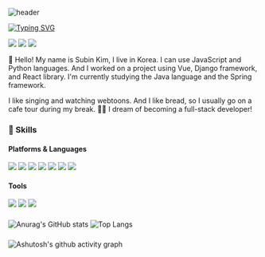 ![header](https://capsule-render.vercel.app/api?type=waving&color=gradient&height=300&section=header&text=Subin's%20GitHub&fontSize=60&fontAlign=70)

[![Typing SVG](https://readme-typing-svg.demolab.com?font=Orbit&pause=1000&color=97CEF7&random=false&width=435&lines=%ED%83%90%EA%B5%AC%ED%95%98%EB%8A%94+%EA%B0%9C%EB%B0%9C%EC%9E%90+%EA%B9%80%EC%88%98%EB%B9%88%EC%9E%85%EB%8B%88%EB%8B%A4+%F0%9F%A7%90;+%EC%A7%B1+%EB%A9%8B%EC%A7%84+%EA%B0%9C%EB%B0%9C%EC%9E%90%EA%B0%80+%EB%90%98%EB%8A%94+%EA%B7%B8+%EB%82%A0%EA%B9%8C%EC%A7%80+%EB%8B%AC%EB%A6%BD%EB%8B%88%EB%8B%A4+%F0%9F%8F%83%E2%80%8D%E2%99%80%EF%B8%8F)](https://git.io/typing-svg)

<a href="https://www.ssafy.com/ksp/jsp/swp/swpMain.jsp" target="_blank"><img src="https://img.shields.io/badge/SSAFY-6dcef5?style=flat&logo=samsung&logoColor=293c47"/></a>
<a href="https://ksb143.notion.site/Meluna-Blog-f0bc25d15bf84a2aab97d86980b2b627?pvs=74" target="_blank"><img src="https://img.shields.io/badge/Notion-282828?style=flat&logo=notion&logoColor=ffffff"/></a>
<a href="https://subnitta.tistory.com/" target="_blank"><img src="https://img.shields.io/badge/Tistory-f75748?style=flat&logo=tistory&logoColor=ffffff"/></a>

👋 Hello! My name is Subin Kim, I live in Korea.
I can use JavaScript and Python languages. And I worked on a project using Vue, Django framework, and React library.
I'm currently studying the Java language and the Spring framework.

I like singing and watching webtoons. And I like bread, so I usually go on a cafe tour during my break. 🥐🥖
I dream of becoming a full-stack developer!

### 💪 Skills
#### Platforms & Languages
<img src="https://img.shields.io/badge/Python-3776AB?style=flat&logo=Python&logoColor=white"> <img src="https://img.shields.io/badge/javascript-F7DF1E?style=flat&logo=javascript&logoColor=black"> 
<img src="https://img.shields.io/badge/html5-E34F26?style=flat&logo=html5&logoColor=white"> <img src="https://img.shields.io/badge/css-1572B6?style=flat&logo=css3&logoColor=white"> 
<img src="https://img.shields.io/badge/react-61DAFB?style=flat&logo=react&logoColor=black"> <img src="https://img.shields.io/badge/vue.js-4FC08D?style=flat&logo=vue.js&logoColor=white"> <img src="https://img.shields.io/badge/django-092E20?style=flat&logo=django&logoColor=white">
#### Tools
<img src="https://img.shields.io/badge/git-F05032?style=flat&logo=git&logoColor=white"> <img src="https://img.shields.io/badge/figma-F24E1E?style=flat&logo=figma&logoColor=white"> <img src="https://img.shields.io/badge/jira-0052CC?style=flat&logo=jira&logoColor=white">

### 
![Anurag's GitHub stats](https://github-readme-stats.vercel.app/api?username=ksb143&show_icons=true&theme=transparent)
![Top Langs](https://github-readme-stats.vercel.app/api/top-langs/?username=ksb143&layout=donut)
###
![Ashutosh's github activity graph](https://github-readme-activity-graph.vercel.app/graph?username=ksb143&custom_title=Subin's%20Contribution%20Graph&hide_border=true&theme=minimal)

<!--
**ksb143/ksb143** is a ✨ _special_ ✨ repository because its `README.md` (this file) appears on your GitHub profile.

Here are some ideas to get you started:

- 🔭 I’m currently working on ...
- 🌱 I’m currently learning ...
- 👯 I’m looking to collaborate on ...
- 🤔 I’m looking for help with ...
- 💬 Ask me about ...
- 📫 How to reach me: ...
- 😄 Pronouns: ...
- ⚡ Fun fact: ...
-->
